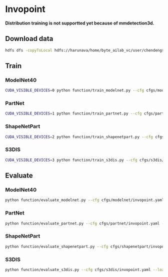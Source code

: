 # Invopoint
**Distribution training is not supportted yet because of mmdetection3d.**

## Download data

```bash
hdfs dfs -copyToLocal hdfs://harunava/home/byte_ailab_vc/user/chendengsheng/invopoint data
```
## Train

### ModelNet40

```bash
CUDA_VISIBLE_DEVICES=0 python function/train_modelnet.py --cfg cfgs/modelnet/invopoint.yaml --log_dir log_modelnet40_invopoint_train
```

### PartNet
```bash
CUDA_VISIBLE_DEVICES=1 python function/train_partnet.py --cfg cfgs/partnet/invopoint.yaml --log_dir log_partnet_invopoint_train
```

### ShapeNetPart
```bash
CUDA_VISIBLE_DEVICES=2 python function/train_shapenetpart.py --cfg cfgs/shapenetpart/invopoint.yaml --log_dir log_shapenetpart_invopoint_train
```

### S3DIS
```bash
CUDA_VISIBLE_DEVICES=3 python function/train_s3dis.py --cfg cfgs/s3dis/invopoint.yaml --log_dir log_s3dis_invopoint_train
```

## Evaluate

### ModelNet40
```bash
python function/evaluate_modelnet.py --cfg cfgs/modelnet/invopoint.yaml --load_path <checkpoint> --log_dir log_modelnet40_invopoint_eval
 ```

### PartNet
```bash
python function/evaluate_partnet.py --cfg cfgs/partnet/invopoint.yaml --load_path <checkpoint> --log_dir log_partnet_invopoint_eval
```

### ShapeNetPart
```bash
python function/evaluate_shapenetpart.py --cfg cfgs/shapenetpart/invopoint.yaml --load_path <checkpoint> --log_dir log_shapenetpart_invopoint_eval
```

### S3DIS
```bash
python function/evaluate_s3dis.py --cfg cfgs/s3dis/invopoint.yaml --load_path <checkpoint> --log_dir log_s3dis_invopoint_train
```
